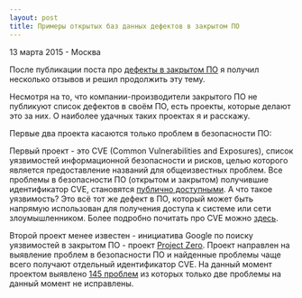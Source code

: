 ```yaml
---
layout: post
title: Примеры открытых баз данных дефектов в закрытом ПО
---
```


<p class="meta">13 марта 2015 - Москва</p>

После публикации поста про
[дефекты в закрытом ПО](http://blog.bronevichok.ru/2015/02/25/bugs-in-closed-software.html)
я получил несколько отзывов и решил продолжить эту тему.

Несмотря на то, что компании-производители закрытого ПО не публикуют
список дефектов в своём ПО, есть проекты, которые делают это за них.
О наиболее удачных таких проектах я и расскажу.

Первые два проекта касаются только проблем в безопасности ПО:

Первый проект - это CVE (Common Vulnerabilities and Exposures),
список уязвимостей информационной безопасности и рисков, целью которого
является предоставление названий для общеизвестных проблем. Все проблемы в безопасности
ПО (открытом и закрытом) получившие идентификатор CVE, становятся
[публично доступными](https://cve.mitre.org/cve/index.html).
А что такое уязвимость? Это всё тот же дефект в ПО, который может быть напрямую
использован для получения доступа к системе или сети злоумышленником.
Более подробно почитать про CVE можно [здесь](https://cve.mitre.org/about/faqs.html).

Второй проект менее известен - инициатива Google по поиску уязвимостей в закрытом ПО -
проект [Project Zero](https://code.google.com/p/google-security-research/).
Проект направлен на выявление проблем в безопасности ПО и найденные проблемы
чаще всего получают отдельный идентификатор CVE. На данный момент проектом
выявлено [145 проблем](https://code.google.com/p/google-security-research/issues/list?can=1&q=&colspec=ID+Type+Status+Priority+Milestone+Owner+Summary&cells=tiles) из которых только две проблемы
на данный момент не исправлены.

<!--
Каждый проект выявляет проблемы в безопасности ПО, которые могут повлечь
потери для компаний, использующих такое ПО. Обычно разглашение используется в
целях оказания давления на производителей ПО.

- [Rebooting Responsible Disclosure: a focus on protecting end users](http://googleonlinesecurity.blogspot.ru/2010/07/rebooting-responsible-disclosure-focus.html)
- [Schneier: Full Disclosure of Security Vulnerabilities a 'Damned Good Idea'](https://www.schneier.com/essays/archives/2007/01/schneier_full_disclo.html)
- [Coordinated Vulnerability Disclosure](https://technet.microsoft.com/en-us/security/dn467923.aspx)
- [A Call for Better Coordinated Vulnerability Disclosure](http://blogs.technet.com/b/msrc/archive/2015/01/11/a-call-for-better-coordinated-vulnerability-disclosure.aspx)
-->
